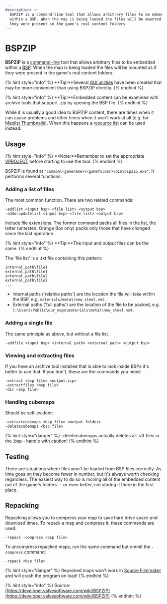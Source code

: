 ```yaml
---
description: >-
  BSPZIP is a command-line tool that allows arbitrary files to be embedded
  within a BSP. When the map is being loaded the files will be mounted as if
  they were present in the game's real content folders
---
```


# BSPZIP

**BSPZIP** is a [command-line](https://developer.valvesoftware.com/wiki/Command-line) tool that allows arbitrary files to be embedded within a [BSP](https://developer.valvesoftware.com/wiki/BSP). When the map is being loaded the files will be mounted as if they were present in the game's real content folders.

{% hint style="info" %}
**Tip:**Several [GUI utilities](https://developer.valvesoftware.com/wiki/BSPZIP#GUIs_.2F_Replacements) have been created that may be more convenient than using BSPZIP directly.
{% endhint %}

{% hint style="info" %}
**Tip:**Embedded content can be examined with archive tools that support .zip by opening the BSP file.
{% endhint %}

While it is usually a good idea to BSPZIP content, there are times when it can cause problems and other times when it won't work at all \(e.g. for [Maplist Thumbnails](https://developer.valvesoftware.com/wiki/Maplist_Thumbnails)\). When this happens a [resource list](https://developer.valvesoftware.com/wiki/Resource_list) can be used instead.

## Usage

{% hint style="info" %}
**Note:**Remember to set the appropriate [VPROJECT](https://developer.valvesoftware.com/wiki/VPROJECT) before starting to use the tool.
{% endhint %}

BSPZIP is found at `"common\<gamename>\<gamefolder>\bin\bspzip.exe"`. It performs several functions:

### Adding a list of files

The most common function. There are two related commands:

```text
-addlist <input bsp> <file list> <output bsp>
-addorupdatelist <input bsp> <file list> <output bsp>
```

Include file extensions. The former command packs all files in the list, the latter \(untested, Orange Box only\) packs only those that have changed since the last operation.

{% hint style="info" %}
 **Tip:**The input and output files can be the same.
{% endhint %}

The 'file list' is a .txt file containing this pattern:

```text
internal_path\file1
external_path\file1
internal_path\file2
external_path\file2
...
```

* Internal paths \('relative paths'\) are the location the file will take within the BSP, e.g. `materials/metal/new_steel.vmt`.
* External paths \('full paths'\) are the location of the file to be packed, e.g. `C:\Users\Public\our_maps\materials\metal\new_steel.vmt`.

### Adding a single file

The same principle as above, but without a file list.

```text
-addfile <input bsp> <internal path> <external path> <output bsp>
```

### Viewing and extracting files

If you have an archive tool installed that is able to look inside BSPs it's better to use that. If you don't, these are the commands you need:

```text
-extract <bsp file> <output.zip>
-extractfiles <bsp file>
-dir <bsp file>
```

### Handling cubemaps

Should be self-evident:

```text
-extractcubemaps <bsp file> <output folder>
-deletecubemaps <bsp file>
```

{% hint style="danger" %}
-deletecubemaps actually deletes all .vtf files in the .bsp - handle with caution!
{% endhint %}

## Testing

There are situations where files won't be loaded from BSP files correctly. As time goes on they become fewer in number, but it's always worth checking regardless. The easiest way to do so is moving all of the embedded content out of the game's folders -- or even better, not storing it there in the first place.

## Repacking

Repacking allows you to compress your map to save hard drive space and download times. To repack a map and compress it, these commands are used:

```text
-repack -compress <bsp file>
```

To uncompress repacked maps, run the same command but ommit the `-compress` command:

```text
-repack <bsp file>
```

{% hint style="danger" %}
 Repacked maps won't work in [Source Filmmaker](https://developer.valvesoftware.com/wiki/Source_Filmmaker) and will crash the program on load!
{% endhint %}

{% hint style="info" %}
Source: [https://developer.valvesoftware.com/wiki/BSPZIP](https://developer.valvesoftware.com/wiki/BSPZIP)
{% endhint %}

